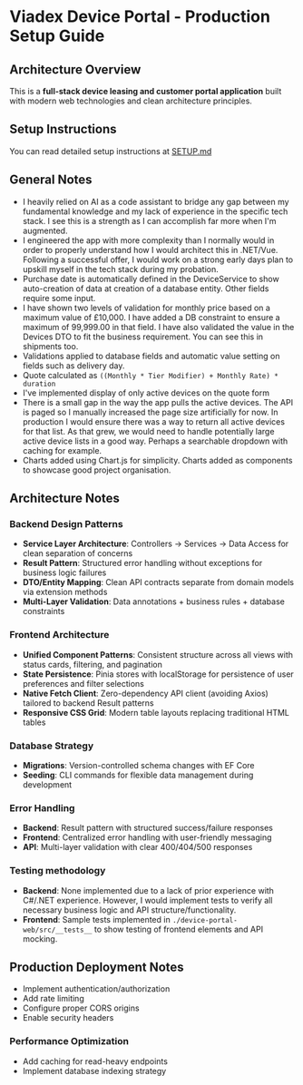 # Viadex Device Portal - Production Setup Guide

## Architecture Overview

This is a **full-stack device leasing and customer portal application** built with modern web technologies and clean architecture principles.

## Setup Instructions
You can read detailed setup instructions at [SETUP.md](./SETUP.md)

## General Notes

- I heavily relied on AI as a code assistant to bridge any gap between my fundamental knowledge and my lack of experience in the specific tech stack. I see this is a strength as I can accomplish far more when I'm augmented.
- I engineered the app with more complexity than I normally would in order to properly understand how I would architect this in .NET/Vue. Following a successful offer, I would work on a strong early days plan to upskill myself in the tech stack during my probation.
- Purchase date is automatically defined in the DeviceService to show auto-creation of data at creation of a database entity. Other fields require some input.
- I have shown two levels of validation for monthly price based on a maximum value of £10,000. I have added a DB constraint to ensure a maximum of 99,999.00 in that field. I have also validated the value in the Devices DTO to fit the business requirement. You can see this in shipments too.
- Validations applied to database fields and automatic value setting on fields such as delivery day.
- Quote calculated as `((Monthly * Tier Modifier) + Monthly Rate) * duration`
- I've implemented display of only active devices on the quote form
- There is a small gap in the way the app pulls the active devices. The API is paged so I manually increased the page size artificially for now. In production I would ensure there was a way to return all active devices for that list. As that grew, we would need to handle potentially large active device lists in a good way. Perhaps a searchable dropdown with caching for example.
- Charts added using Chart.js for simplicity. Charts added as components to showcase good project organisation.

## Architecture Notes

### Backend Design Patterns
- **Service Layer Architecture**: Controllers → Services → Data Access for clean separation of concerns
- **Result Pattern**: Structured error handling without exceptions for business logic failures
- **DTO/Entity Mapping**: Clean API contracts separate from domain models via extension methods
- **Multi-Layer Validation**: Data annotations + business rules + database constraints

### Frontend Architecture
- **Unified Component Patterns**: Consistent structure across all views with status cards, filtering, and pagination
- **State Persistence**: Pinia stores with localStorage for persistence of user preferences and filter selections
- **Native Fetch Client**: Zero-dependency API client (avoiding Axios) tailored to backend Result patterns
- **Responsive CSS Grid**: Modern table layouts replacing traditional HTML tables

### Database Strategy
- **Migrations**: Version-controlled schema changes with EF Core
- **Seeding**: CLI commands for flexible data management during development

### Error Handling
- **Backend**: Result pattern with structured success/failure responses
- **Frontend**: Centralized error handling with user-friendly messaging
- **API**: Multi-layer validation with clear 400/404/500 responses

### Testing methodology
- **Backend**: None implemented due to a lack of prior experience with C#/.NET experience. However, I would implement tests to verify all necessary business logic and API structure/functionality.
- **Frontend**: Sample tests implemented in `./device-portal-web/src/__tests__` to show testing of frontend elements and API mocking.

## Production Deployment Notes

- Implement authentication/authorization
- Add rate limiting
- Configure proper CORS origins
- Enable security headers

### Performance Optimization
- Add caching for read-heavy endpoints
- Implement database indexing strategy